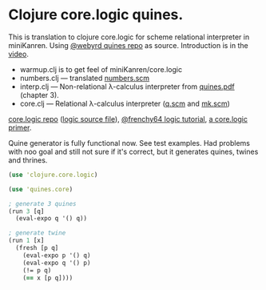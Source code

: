 Clojure core.logic quines.
==========================

This is translation to clojure core.logic for scheme relational interpreter in miniKanren.
Using [@webyrd quines repo](https://github.com/webyrd/quines/) as source.
Introduction is in the [video](http://2013.flatmap.no/danwill.html).

- warmup.clj is to get feel of miniKanren/core.logic
- numbers.clj — translated [numbers.scm](https://github.com/webyrd/quines/blob/master/numbers.scm)
- interp.clj — Non-relational λ-calculus interpreter from [quines.pdf](http://webyrd.net/quines/quines.pdf) (chapter 3).
- core.clj — Relational λ-calculus interpreter ([q.scm](https://github.com/webyrd/quines/blob/master/q.scm) and [mk.scm](https://github.com/webyrd/quines/blob/master/mk.scm))

[core.logic repo](https://github.com/clojure/core.logic) ([logic source file](https://github.com/clojure/core.logic/blob/master/src/main/clojure/clojure/core/logic.clj)),
[@frenchy64 logic tutorial](https://github.com/frenchy64/Logic-Starter/wiki),
[a core.logic primer](https://github.com/clojure/core.logic/wiki/A-Core.logic-Primer).


Quine generator is fully functional now. See test examples. Had problems with noo goal and still not sure if it's correct, but it generates quines, twines and thrines.

```clojure
(use 'clojure.core.logic)

(use 'quines.core)

; generate 3 quines
(run 3 [q]
  (eval-expo q '() q))

; generate twine
(run 1 [x]
  (fresh [p q]
  	(eval-expo p '() q)
  	(eval-expo q '() p)
  	(!= p q)
  	(== x [p q])))
```